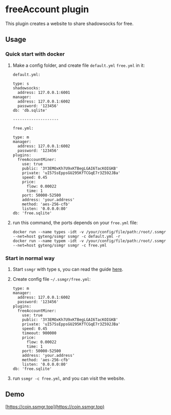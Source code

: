 # freeAccount plugin

This plugin creates a website to share shadowsocks for free.

## Usage

### Quick start with docker

1. Make a config folder, and create file `default.yml` `free.yml` in it:

    ```
    default.yml:

    type: s
    shadowsocks:
      address: 127.0.0.1:6001
    manager:
      address: 127.0.0.1:6002
      password: '123456'
    db: 'db.sqlite'

    --------------------

    free.yml:

    type: m
    manager:
      address: 127.0.0.1:6002
      password: '123456'
    plugins:
      freeAccountMiner:
        use: true
        public: '3Y3EMOxKh7U9xKTBegLGAI6TacKOIGKB'
        private: 'uI57SsEppsGU295KfTCGqE7r3Z592JBa'
        speed: 0.45
        price:
          flow: 0.00022
          time: 1
        port: 50000-52500
        address: 'your.address'
        method: 'aes-256-cfb'
        listen: '0.0.0.0:80'
    db: 'free.sqlite'
    ```

2. run this command, the ports depends on your `free.yml` file:

    ```
    docker run --name types -idt -v /your/config/file/path:/root/.ssmgr --net=host gyteng/ssmgr ssmgr -c default.yml -r
    docker run --name typem -idt -v /your/config/file/path:/root/.ssmgr --net=host gyteng/ssmgr ssmgr -c free.yml
    ```

### Start in normal way

1. Start `ssmgr` with type s, you can read the guide [here](https://github.com/shadowsocks/shadowsocks-manager).

2. Create config file `~/.ssmgr/free.yml`:

    ```
    type: m
    manager:
      address: 127.0.0.1:6002
      password: '123456'
    plugins:
      freeAccountMiner:
        use: true
        public: '3Y3EMOxKh7U9xKTBegLGAI6TacKOIGKB'
        private: 'uI57SsEppsGU295KfTCGqE7r3Z592JBa'
        speed: 0.45
        timeout: 900000
        price:
          flow: 0.00022
          time: 1
        port: 50000-52500
        address: 'your.address'
        method: 'aes-256-cfb'
        listen: '0.0.0.0:80'
    db: 'free.sqlite'
    ```

3. run `ssmgr -c free.yml`, and you can visit the website.

## Demo

[https://coin.ssmgr.top](https://coin.ssmgr.top)